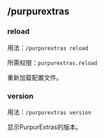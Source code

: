 ## /purpurextras

### reload

用法：`/purpurextras reload`

所需权限：`purpurextras.reload`

重新加载配置文件。

### version

用法：`/purpurextras version`

显示PurpurExtras的版本。